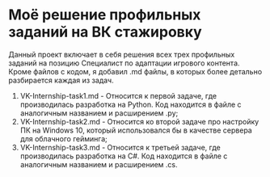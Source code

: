 # Моё решение профильных заданий на ВК стажировку
Данный проект включает в себя решения всех трех профильных заданий на позицию Специалист по адаптации игрового контента. Кроме файлов с кодом, я добавил .md файлы, в которых 
более детально разбирается каждая из задач.
1) VK-Internship-task1.md - Относится к первой задаче, где производилась разработка на Python. Код находится в файле с аналогичным названием и расширением .py;
2) VK-Internship-task2.md - Относится ко второй задаче про настройку ПК на Windows 10, который использовался бы в качестве сервера для облачного гейминга;
3) VK-Internship-task3.md - Относится к третьей задаче, где производилась разработка на C#. Код находится в файле с аналогичным названием и расширением .cs.
